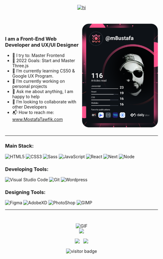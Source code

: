 <p align="center">
  <a href="https://www.mostafatawfik.com/" target="_blank"><img src="https://i.imgur.com/pOPigDP.gif" alt="hi"></a>
</p>

<br>

<!--
How to make this gif ?
I made my with https://codesandbox.io/s/github-profile-2ijk7
Then i recorded my screen to gif on Mac with Quicktime  and save result to [assets/github.mov](assets/github.mov)
This [gist](https://gist.github.com/tskaggs/6394639) help me to create a dedicated command that convert MOV to GIF.
Type this command `make generate-gif` to generate [assets/github.gif](assets/github.gif)

Creadits to Mathieu Ledru
-->

<!-- <img align="right" height="250px" alt="GIF" src="https://media3.giphy.com/media/L8K62iTDkzGX6/giphy.gif?cid=790b7611f9c84527a8a139d0489f1943b46318c5e2673b32&rid=giphy.gif&ct=g" /> -->
<a href="https://app.daily.dev/DailyDevTips"><img src="https://github.com/Mostafa-Tawfik/Mostafa-Tawfik/blob/main/devcard.svg" align="right" width="250" alt="Mostafa Tawfik's Dev Card"/></a>

<br>

### I am a Front-End Web Developer and UX/UI Designer
- 🧗 I try to: Master Frontend
- 🥅 2022 Goals: Start and Master Three.js
- 🌱 I’m currently learning CS50 & Google UX Program.
- 🔭 I’m currently working on personal projects
- 💬 Ask me about anything, I am happy to help
- 👯 I’m looking to collaborate with other Developers
- 📬 How to reach me: www.MostafaTawfik.com

<br>

<hr>

### Main Stack: 

<p align="left">
<img alt="HTML5" width="45px" src="https://api.iconify.design/vscode-icons/file-type-html.svg" />
<img alt="CSS3" width="45px" src="https://api.iconify.design/vscode-icons/file-type-css.svg" />
<img alt="Sass" width="45px" src="https://api.iconify.design/logos/sass.svg" />
<img alt="JavaScript" width="45px" src="https://api.iconify.design/logos/javascript.svg"/>
<img alt="React" width="45px" src="https://api.iconify.design/logos/react.svg"/>
<img alt="Next" width="45px" src='https://api.iconify.design/file-icons/nextjs.svg?color=white'/>
<img alt="Node" width="45px" src='https://api.iconify.design/logos/nodejs-icon.svg'/>
</p>

### Developing Tools: 

<p align="left">
<img alt="Visual Studio Code" width="45px" src="https://api.iconify.design/vscode-icons/file-type-vscode.svg" />
<img alt="Git" width="45px" src="https://api.iconify.design/logos/git-icon.svg"/>
<img alt="Wordpress" width="45px" src="https://api.iconify.design/bi/wordpress.svg?color=white"/>
</p>

### Designing Tools: 

<p align="left">
<img alt="Figma" width="45px" src="https://cdn-icons-png.flaticon.com/512/5968/5968705.png"/>
<img alt="AdobeXD" width="45px" src='https://api.iconify.design/simple-icons/adobexd.svg?color=purple'/>
<img alt="PhotoShop" width="45px" src="https://cdn-icons-png.flaticon.com/512/5968/5968520.png"/>
<img alt="GIMP" width="45px" src="https://cdn2.iconfinder.com/data/icons/humano2/128x128/apps/gimp.png"/>
</p>

<hr>

<br>

<p align="center">
  <img height="300px" alt="GIF" src="https://github-readme-stats.vercel.app/api/top-langs/?username=Mostafa-Tawfik&show_icons=true&theme=swift" />
  <br>
  <img src="https://github-readme-stats.vercel.app/api?username=mostafa-tawfik&show_icons=true&theme=swift&count_private=true">
</p>


<p align='center'>
<a href="https://twitter.com/Mostafa__Tawfik" target="_blank"><img height="50" src="https://img.icons8.com/color/96/000000/twitter-squared.png"></a>&nbsp;&nbsp;
<a href="https://www.linkedin.com/in/m8ustafa-tawfik/" target="_blank"><img height="50" src="https://img.icons8.com/color/96/000000/linkedin.png"></a>
</p>

<p  align="center">
  <img src="https://visitor-badge.glitch.me/badge?page_id=Mostafa-Tawfik.Mostafa-Tawfik" alt="visitor badge"/>
</p>
